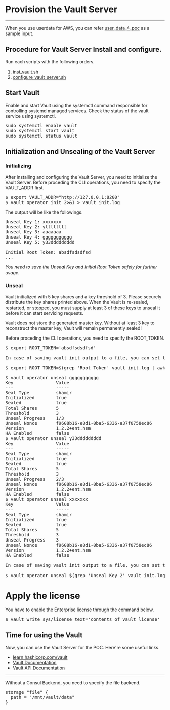 # Provision the Vault Server
***
When you use userdata for AWS, you can refer [user_data_4_poc](https://github.com/powhapki/ha-se/blob/master/terraform-vault-cluster/user_data_4_poc) as a sample input.


## Procedure for Vault Server Install and configure.
Run each scripts with the following orders.
1. [inst_vault.sh](https://github.com/powhapki/ha-se/blob/master/terraform-vault-cluster/inst_vault.sh)
2. [configure_vault_server.sh](https://github.com/powhapki/ha-se/blob/master/terraform-vault-cluster/config_vault_server.sh)

## Start Vault
Enable and start Vault using the systemctl command responsible for controlling systemd managed services. Check the status of the vault service using systemctl.

<pre>
sudo systemctl enable vault
sudo systemctl start vault
sudo systemctl status vault
</pre>

## Initialization and Unsealing of the Vault Server
### Initializing
After installing and configuring the Vault Server, you need to initialize the Vault Server.
Before proceding the CLI operations, you need to specify the VAULT_ADDR first.
<pre>
$ export VAULT_ADDR="http://127.0.0.1:8200"
$ vault operator init 2>&1 > vault_init.log 
</pre>

The output will be like the followings.

<pre>
Unseal Key 1: xxxxxxx
Unseal Key 2: ytttttttt
Unseal Key 3: aaaaaaa
Unseal Key 4: ggggggggggg
Unseal Key 5: y33ddddddddd

Initial Root Token: absdfsdsdfsd
...
</pre>
*You need to save the Unseal Key and Initial Root Token safely for further usage.*


### Unseal
Vault initialized with 5 key shares and a key threshold of 3. Please securely distribute the key shares printed above. When the Vault is re-sealed, restarted, or stopped, you must supply at least 3 of these keys to unseal it before it can start servicing requests.

Vault does not store the generated master key. Without at least 3 key to reconstruct the master key, Vault will remain permanently sealed!

Before proceding the CLI operations, you need to specify the ROOT_TOKEN.
<pre>
$ export ROOT_TOKEN='absdfsdsdfsd'

In case of saving vault init output to a file, you can set the ROOT_TOKEN like following:

$ export ROOT_TOKEN=$(grep 'Root Token' vault_init.log | awk '{print $4}')
</pre>

<pre>
$ vault operator unseal ggggggggggg
Key                Value
---                -----
Seal Type          shamir
Initialized        true
Sealed             true
Total Shares       5
Threshold          3
Unseal Progress    1/3
Unseal Nonce       f9608b16-e8d1-0ba5-6336-a37f0758ec86
Version            1.2.2+ent.hsm
HA Enabled         false
$ vault operator unseal y33ddddddddd
Key                Value
---                -----
Seal Type          shamir
Initialized        true
Sealed             true
Total Shares       5
Threshold          3
Unseal Progress    2/3
Unseal Nonce       f9608b16-e8d1-0ba5-6336-a37f0758ec86
Version            1.2.2+ent.hsm
HA Enabled         false
$ vault operator unseal xxxxxxx
Key                Value
---                -----
Seal Type          shamir
Initialized        true
Sealed             true
Total Shares       5
Threshold          3
Unseal Progress    3
Unseal Nonce       f9608b16-e8d1-0ba5-6336-a37f0758ec86
Version            1.2.2+ent.hsm
HA Enabled         false

In case of saving vault init output to a file, you can set the ROOT_TOKEN like following:

$ vault operator unseal $(grep 'Unseal Key 2' vault_init.log |awk '{print $4}')
</pre>

# Apply the license
You have to enable the Enterprise license through the command below.
<pre>
$ vault write sys/license text='contents_of_vault_license'
</pre>

## Time for using the Vault
Now, you can use the Vault Server for the POC.
Here're some useful links.

+ [learn.hashicorp.com/vault](http://learn.hashicorp.com/vault/)
+ [Vault Documentation](https://www.vaultproject.io/docs/)
+ [Vault API Documentation](https://www.vaultproject.io/api/)


***
Without a Consul Backend, you need to specify the file backend.

<pre>
storage "file" {
  path = "/mnt/vault/data"
}
</pre>
